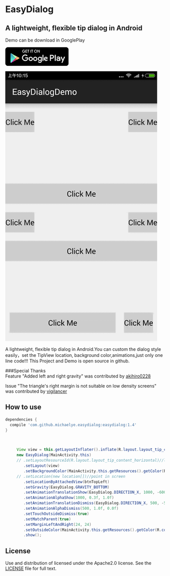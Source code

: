 # EasyDialog
## A lightweight, flexible tip dialog in Android

Demo can be download in GooglePlay


<a href="https://play.google.com/store/apps/details?id=com.michael.easydialogdemo">
  <img alt="Android app on Google Play"
       src="google-play-badge.png" />
</a>


![](demo.gif)



A lightweight, flexible tip dialog in Android.You can custom the dialog style easily，set the TipView location, background color,animations,just only one line code!!!
This Project and Demo is open source in github.

###Special Thanks<br/>
Feature "Added left and right gravity" was contributed by [akihiro0228](https://github.com/akihiro0228)

Issue "The triangle's right margin is not suitable on low density screens" was contributed by [vigilancer](https://github.com/vigilancer)


## How to use

```groovy
dependencies {
  compile 'com.github.michaelye.easydialog:easydialog:1.4'
}
```

<br/>

```java
     View view = this.getLayoutInflater().inflate(R.layout.layout_tip_content_horizontal, null);
     new EasyDialog(MainActivity.this)
     // .setLayoutResourceId(R.layout.layout_tip_content_horizontal)//layout resource id
        .setLayout(view)
        .setBackgroundColor(MainActivity.this.getResources().getColor(R.color.background_color_black))
     // .setLocation(new location[])//point in screen
        .setLocationByAttachedView(btnTopLeft)
        .setGravity(EasyDialog.GRAVITY_BOTTOM)
        .setAnimationTranslationShow(EasyDialog.DIRECTION_X, 1000, -600, 100, -50, 50, 0)
        .setAnimationAlphaShow(1000, 0.3f, 1.0f)
        .setAnimationTranslationDismiss(EasyDialog.DIRECTION_X, 500, -50, 800)
        .setAnimationAlphaDismiss(500, 1.0f, 0.0f)
        .setTouchOutsideDismiss(true)
        .setMatchParent(true)
        .setMarginLeftAndRight(24, 24)
        .setOutsideColor(MainActivity.this.getResources().getColor(R.color.outside_color_trans))
        .show();
```

## License

Use and distribution of licensed under the Apache2.0 license. See the [LICENSE](https://github.com/michaelye/EasyDialog/blob/master/LICENSE) file for full text.





